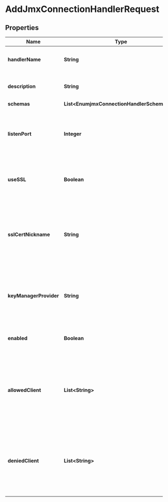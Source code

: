 

# AddJmxConnectionHandlerRequest


## Properties

| Name | Type | Description | Notes |
|------------ | ------------- | ------------- | -------------|
|**handlerName** | **String** | Name of the new Connection Handler |  |
|**description** | **String** | A description for this Connection Handler |  [optional] |
|**schemas** | **List&lt;EnumjmxConnectionHandlerSchemaUrn&gt;** |  |  |
|**listenPort** | **Integer** | Specifies the port number on which the JMX Connection Handler will listen for connections from clients. |  |
|**useSSL** | **Boolean** | Indicates whether the JMX Connection Handler should use SSL. |  [optional] |
|**sslCertNickname** | **String** | Specifies the nickname (also called the alias) of the certificate that the JMX Connection Handler should use when performing SSL communication. |  [optional] |
|**keyManagerProvider** | **String** | Specifies the name of the key manager that should be used with this JMX Connection Handler . |  [optional] |
|**enabled** | **Boolean** | Indicates whether the Connection Handler is enabled. |  |
|**allowedClient** | **List&lt;String&gt;** | Specifies a set of address masks that determines the addresses of the clients that are allowed to establish connections to this connection handler. |  [optional] |
|**deniedClient** | **List&lt;String&gt;** | Specifies a set of address masks that determines the addresses of the clients that are not allowed to establish connections to this connection handler. |  [optional] |



